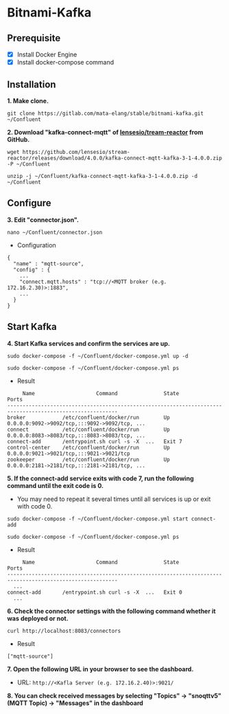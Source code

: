 # Bitnami-Kafka


## Prerequisite

- [x] Install Docker Engine
- [x] Install docker-compose command

## Installation

**1. Make clone.**

```
git clone https://gitlab.com/mata-elang/stable/bitnami-kafka.git ~/Confluent
```

**2. Download "kafka-connect-mqtt" of [lensesio/tream-reactor](https://github.com/lensesio/stream-reactor) from GitHub.**

```
wget https://github.com/lensesio/stream-reactor/releases/download/4.0.0/kafka-connect-mqtt-kafka-3-1-4.0.0.zip -P ~/Confluent
```
```
unzip -j ~/Confluent/kafka-connect-mqtt-kafka-3-1-4.0.0.zip -d  ~/Confluent
```

## Configure

**3. Edit "connector.json".**

```
nano ~/Confluent/connector.json
```
- Configuration
```
{
  "name" : "mqtt-source",
  "config" : {
    ...
    "connect.mqtt.hosts" : "tcp://<MQTT broker (e.g. 172.16.2.30)>:1883",
    ...
  }
}
```

## Start Kafka

**4. Start Kafka services and confirm the services are up.**

```
sudo docker-compose -f ~/Confluent/docker-compose.yml up -d
```
```
sudo docker-compose -f ~/Confluent/docker-compose.yml ps
```
- Result
```
     Name                    Command               State                        Ports                    
----------------------------------------------------------------------------------------------------------
broker            /etc/confluent/docker/run        Up       0.0.0.0:9092->9092/tcp,:::9092->9092/tcp, ...
connect           /etc/confluent/docker/run        Up       0.0.0.0:8083->8083/tcp,:::8083->8083/tcp, ...
connect-add       /entrypoint.sh curl -s -X  ...   Exit 7
control-center    /etc/confluent/docker/run        Up       0.0.0.0:9021->9021/tcp,:::9021->9021/tcp
zookeeper         /etc/confluent/docker/run        Up       0.0.0.0:2181->2181/tcp,:::2181->2181/tcp, ...
```

**5. If the connect-add service exits with code 7, run the following command until the exit code is 0.**

- You may need to repeat it several times until all services is up or exit with code 0.
```
sudo docker-compose -f ~/Confluent/docker-compose.yml start connect-add
```
```
sudo docker-compose -f ~/Confluent/docker-compose.yml ps
```
- Result
```
     Name                    Command               State                        Ports                    
----------------------------------------------------------------------------------------------------------
  ...
connect-add       /entrypoint.sh curl -s -X  ...   Exit 0
  ...
```

**6. Check the connector settings with the following command whether it was deployed or not.**

```
curl http://localhost:8083/connectors
```
- Result
```
["mqtt-source"]
```

**7. Open the following URL in your browser to see the dashboard.**

- URL: `http://<Kafla Server (e.g. 172.16.2.40)>:9021/`

**8. You can check received messages by selecting "Topics" -> "snoqttv5"(MQTT Topic) -> "Messages" in the dashboard**
